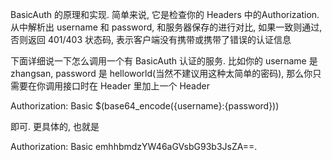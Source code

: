 BasicAuth 的原理和实现. 简单来说, 它是检查你的 Headers 中的Authorization. 从中解析出 username 和 password, 和服务器保存的进行对比, 如果一致则通过, 否则返回 401/403 状态码, 表示客户端没有携带或携带了错误的认证信息

下面详细说一下怎么调用一个有 BasicAuth 认证的服务. 比如你的 username 是 zhangsan, password 是 helloworld(当然不建议用这种太简单的密码), 那么你只需要在你调用接口时在 Header 里加上一个 Header

Authorization: Basic $(base64_encode({username}:{password}))

即可. 更具体的, 也就是

Authorization: Basic emhhbmdzYW46aGVsbG93b3JsZA==.
